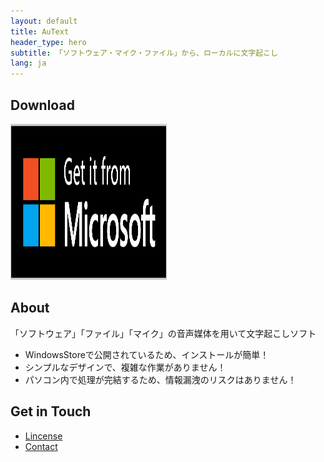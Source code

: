 ```yaml
---
layout: default
title: AuText
header_type: hero
subtitle: 「ソフトウェア・マイク・ファイル」から、ローカルに文字起こし
lang: ja
---
```


## Download

<a href="https://apps.microsoft.com/store/detail/autext/9NP0PJHCSRH3"><img src="/assets/icon/English_get it from MS_864X312.svg" width=250 height=250 alt="MS Store Icon"></a>

## About

「ソフトウェア」「ファイル」「マイク」の音声媒体を用いて文字起こしソフト
- WindowsStoreで公開されているため、インストールが簡単！
- シンプルなデザインで、複雑な作業がありません！
- パソコン内で処理が完結するため、情報漏洩のリスクはありません！

## Get in Touch

- [Lincense](./lincense/)
- [Contact](./Contact/)